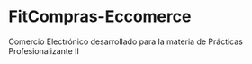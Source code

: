 # FitCompras-Eccomerce
Comercio Electrónico desarrollado para la materia de Prácticas Profesionalizante II
